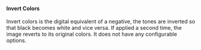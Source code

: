 #### Invert Colors
Invert colors is the digital equivalent of a negative, the tones are inverted so that black becomes white and vice versa. If applied a second time, the image reverts to its original colors. It does not have any configurable options. 
